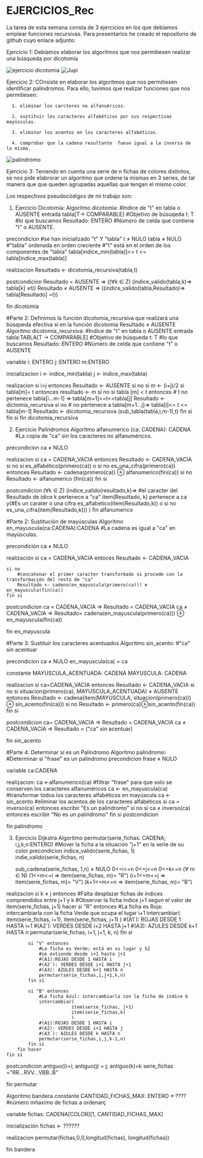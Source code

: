 # EJERCICIOS_Rec
La tarea de esta semana consta de 3 ejercicios en los que debíamos emplear funciones recursivas. Para presentarlos he creado el repositorio de github cuyo enlace adjunto: 

Ejercicio 1: Debíamos elaborar los algoritmos que nos permitiesen realizar una búsqueda por dicotomía

![ejercicio dicotomia](https://user-images.githubusercontent.com/91721826/155897052-c953e5c4-8cbe-4e20-a491-2b7d9224d6c6.jpg)
![Jupi](https://user-images.githubusercontent.com/91721826/155897055-0d8d7a55-6acc-46f4-9f1f-047371c398a0.jpg)


Ejercicio 2: COnsiste en elaborar los algoritmos que nos permitiesen identificar palíndromos. Para ello, tuvimos que realizar funciones que nos permitiesen:

      1. eliminar los carcteres no alfanuéricos.
      
      2. sustituir los caracteres alfabéticos por sus respectivas mayúsculas.
      
      3. eliminar los acentos en los caracteres alfabéticos.
      
      4. comprobar que la cadena resultante  fuese igual a la inversa de la misma.
      
  ![palindromo](https://user-images.githubusercontent.com/91721826/155897038-9499a0f4-0a1e-4493-9944-0de009ceaca7.jpg)
  

      
Ejercicio 3: Teniendo en cuenta una serie de n fichas de colores distintos, se nos pide elabrorar un algoritmo que ordene la mismas en 3 series, de tal manera que que queden agrupadas aquellas que tengan el mismo color. 

Los respectivos pseudocódigos de mi trabajo son:
1. Ejercicio Dicotomía:
Algoritmo dicotomia:
    #Indice de "t" en tabla o AUSENTE
entrada 
    tabla[T-> COMPARABLE] #Objetivo de búsuqeda
    t: T  #lo que buscamos 
Resultado: ENTERO #Número de celda que contiene "t" o AUSENTE.

precondicion
    #se han inicializado "t" Y "tabla"
    t ≠ NULO 
    tabla ≠ NULO 
    #"tabla" ordenada en orden creciente 
    #"t" está en el orden de los componentes de "tabla" 
    tabla[indice_min(tabla)]<= t <= tabla[indice_max(tabla)]

realizacion
    Resultado <- dicotomia_recursiva(tabla,t)

postcondicion 
    Resultado = AUSENTE => ((∀k ∈ Z) (indice_valido(tabla,k)=> tabla[k] ≠t))
    Resultado ≠ AUSENTE => ((indice_valido(tabla,Resultado)=> tabla[Resultado] =t))

fin dicotomia

#Parte 2: Definimos la función dicotomia_recursiva que realizará una búsqueda efectiva si en la función dicotomia Resultado ≠ AUSENTE
Algoritmo dicotomia_recursiva:
    #Indice de "t" en tabla o AUSENTE
entrada
    tabla:TABLA[T -> COMPARABLE] #Objetivo de búsqueda
    t: T  #lo que buscamos 
Resultado: ENTERO #Número de celda que contiene "t" o AUSENTE

variable 
    i: ENTERO 
    j:·ENTERO 
    m:ENTERO 
 
inicializacion
    i <- indice_min(tabla)
    j <- indice_max(tabla)

realizacion
    si 
        i>j 
    entonces 
        Resultado <- AUSENTE 
    si no si 
        m <- (i+j)/2
        si 
            tabla[m]= t 
        entonces
            resultado <- m 
        si no si 
            tabla [m] < t 
        entonces 
            # t no pertenece tabla[i...m-1] => tabla[m+1]<=t<=tabla[j]
            Resultado <- dictomia_recursiva
        si no 
            # no pertenece a tabla[m+1...j]=> tabla[i]<= t <= tabla[m-1]
            Resultado <- dicotomia_recursiva 
                                (sub_tabla(tabla,i,m-1),t)
        fin si
    fin si 
fin dicotomia_recursiva 

2. Ejercicio Palíndromos
 Algoritmo alfanumerico (ca: CADENA): CADENA
    #La copia de "ca" sin los caracteres no alfanuméricos.

precondicion
    ca ≠ NULO 

realizacion
    si
        ca = CADENA_VACIA
    entonces 
        Resultado <- CADENA_VACIA
    si no si 
        es_alfabético(primero(ca)) 
        o si no 
            es_una_cifra(primero(ca))
    entonces 
        Resultado <- cadena(primero(ca)) ⊕ alfanumerico(fin(ca))
    si no 
        Resultado <- alfanumerico (fin(ca))
    fin si

postcondicion
    (∀k ∈ Z)
    (indice_valido(resultado,k)=>
    #el caracter del Resultado de ídice k pertenece a "ca"
    item(Resultado, k) pertenece a ca y(#Es un carater o una cifra
        es_alfabetico(item(Resultado,k))
      o si no 
        es_una_cifra(item(Resultado,k)))
        )
fin alfanumerico 





#Parte 2: Sustitución de mayúsculas
Algoritmo en_mayuscula(ca:CADENA):CADENA 
        #La cadena es igual a "ca" en mayúsculas.

precondición
    ca ≠ NULO

realización
    si 
        ca = CADENA_VACIA
    entoces 
        Resultado <- CADENA_VACIA 

    si no 
        #concatenar el primer caracter transformado si procede con la transformación del resto de "ca"
        Resultado <- cadena(en_mayuscula(primero(ca))) ⊕ en_mayuscula(fin(ca))
    fin si 

postcondicion
    ca = CADENA_VACIA => Resultado = CADENA_VACIA 
    ca ≠ CADENA_VACIA => Resultado= cadena(en_mayuscula(primero(ca))) ⊕ en_mayuscula(fin(ca))

fin en_mayuscula

#Parte 3: Sustituir los caracteres acentuados
Algoritmo sin_acento:
    #"ca" sin acentuar

precondicion
    ca ≠ NULO 
    en_mayuscula(ca) = ca 

constante
    MAYUSCULA_ACENTUADA: CADENA
    MAYUSCULA: CADENA 

realizacion
    si 
        ca=CADENA_VACIA 
    entonces
        Resultado <- CADENA_VACIA 
    si no si 
        situacion(primero(ca), MAYUSCULA_ACENTUADA) ≠ AUSENTE
    entonces 
        Resultado <- cadena(item(MAYUSCULA, situacion(primero(ca)))
        ⊕
        sin_acento(fin(ca)))
    si no 
        Resultado <- primero(ca)⊕sin_acento(fin(ca))
    fin si 

postcondicion
    ca= CADENA_VACIA => Resultado = CADENA_VACIA
    ca ≠ CADENA_VACIA => Resultado = ("ca" sin acentuar)

fin sin_acento

#Parte 4: Determinar si es un Palíndromo
Algoritmo palindromo:
    #Determinar si "frase" es un palindromo
precondicion
    frase ≠ NULO 

variable 
    ca:CADENA 

realizacion:
    ca <-alfanumerico(ca)
        #filtrar "frase" para que solo se conserven los caracteres alfanuméricos
    ca <- en_mayuscula(ca)
        #transformar todos los caracteres alfabéticos en mayúscula
    ca <- sin_acento 
        #eliminar los acentos de los caracteres alfabéticos
    si 
        ca = inverso(ca) 
    entonces 
        escribir "Es un palindromo"
    si no si 
        ca ≠ inverso(ca)
    entonces 
        escribir "No es un palindromo"
    fin si 
postcondicion 

fin palindromo

3. Ejercicio Dijkstra
Algoritmo permutar(serie_fichas: CADENA; i,j,k,n:ENTERO)
    #Mover la ficha a la situación "j+1" en la serie de su color
precondicion
    indice_valido(serie_fichas, 1)
    indie_valido(serie_fichas, n)

    sub_cadena(serie_fichas, 1,n) ≠ NULO 
    0<=i<=n
    0<=j<=n
    0<=k<=n
    (∀ m ∈ N)
    (1<=m<=i => item(serie_fichas, m)= "R")
    (i+1<=m<=j => item(serie_fichas, m)= "V")
    (k+1<=m<=n => item(serie_fichas, m)= "B")

realizacion
    si k ≠ j entonces 
        #Falta desplazar fichas de índices comprendidos entre j+1 y k
        #Observar la ficha indice j+1
        segun el valor de 
            item(serie_fichas, j+1)
        hacer 
            si "R" entonces
                #La ficha es Roja: intercambiarla con la ficha Verde que ocupa el lugar i+1
                intercambiar(
                    item(serie_fichas, i+1),
                    item(serie_fichas, j+1)
                        )
                #(A1´): ROJAS DESDE 1 HASTA i+1
                #(A2´): VERDES DESDE i+2 HASTA j+1
                #(A3): AZULES DESDE k+1 HASTA n
                permutar(serie_fichas, i+1, j+1, k, n)
            fin si 

            si "V" entonces
                #La ficha es Verde; está en su lugar y S2 
                #se extiende desde i+1 hasta j+1
                #(A1):ROJAS DESDE 1 HASTA i
                #(A2´): VERDES DESDE i+1 HASTA j+1
                #(A3): AZULES DESDE k+1 HASTA n
                permutar(serie_fichas,i,j+1,k,n)
            fin si 

            si "B" entonces
                #La ficha Azul: intercambiarla con la ficha de índice k
                intercambiar(
                            item(serie_fichas, j+1)
                            item(serie_fichas,k)
                            )
                #(A1):ROJAS DESDE 1 HASTA i
                #(A2): VERDES DESDE i+1 HASTA j
                #(A3´): AZULES DESDE k HASTA n
                permutar(serie_fichas,i,j,k-1,n)
            fin si
        fin hacer 
    fin si

postcondicion
    antiguo(i)=i; antiguo(j) = j; antiguo(k)=k 
    serie_fichas ="RR...RVV...VBB..B"

fin permutar 

Algoritmo bandera 
constante
    CANTIDAD_FICHAS_MAX: ENTERO <-????
        #número mñaximo de fichas a ordenarç

variable 
    fichas: CADENA[COLOR][1, CANTIDAD_FICHAS_MAX]

inicialización
    fichas <- ??????

realizacion
    permutar(fichas,0,0,longitud(fichas), longitud(fichas))

fin bandera

